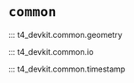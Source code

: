 # `common`

<!-- prettier-ignore-start -->
::: t4_devkit.common.geometry

::: t4_devkit.common.io

::: t4_devkit.common.timestamp
<!-- prettier-ignore-end -->
